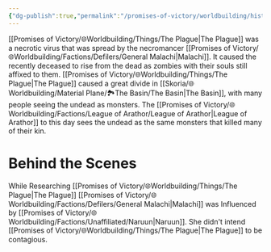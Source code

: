 ```yaml
---
{"dg-publish":true,"permalink":"/promises-of-victory/worldbuilding/historic-events/war/the-plague-spreads/","title":"The Plague spreads","noteIcon":"History","created":"2023-01-25T02:26:52.902+01:00","updated":"2023-03-30T12:51:00.684+02:00"}
---
```


[[Promises of Victory/🌐Worldbuilding/Things/The Plague\|The Plague]] was a necrotic virus that was spread by the necromancer [[Promises of Victory/🌐Worldbuilding/Factions/Defilers/General Malachi\|Malachi]]. It caused the recently deceased to rise from the dead as zombies with their souls still affixed to them. [[Promises of Victory/🌐Worldbuilding/Things/The Plague\|The Plague]] caused a great divide in [[Skoria/🌐Worldbuilding/Material Plane/🏞️The Basin/The Basin\|The Basin]], with many people seeing the undead as monsters. The [[Promises of Victory/🌐Worldbuilding/Factions/League of Arathor/League of Arathor\|League of Arathor]] to this day sees the undead as the same monsters that killed many of their kin.
# Behind the Scenes
While Researching [[Promises of Victory/🌐Worldbuilding/Things/The Plague\|The Plague]] [[Promises of Victory/🌐Worldbuilding/Factions/Defilers/General Malachi\|Malachi]] was Influenced by [[Promises of Victory/🌐Worldbuilding/Factions/Unaffiliated/Naruun\|Naruun]]. She didn't intend [[Promises of Victory/🌐Worldbuilding/Things/The Plague\|The Plague]] to be contagious.

